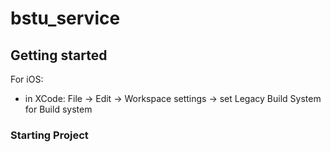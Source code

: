 # bstu_service

## Getting started

For iOS:
- in XCode:
File -> Edit -> Workspace settings -> set Legacy Build System for Build system

### Starting Project
